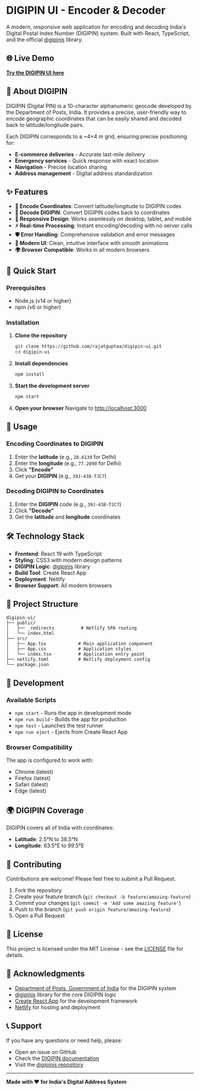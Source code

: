 # DIGIPIN UI - Encoder & Decoder

A modern, responsive web application for encoding and decoding India's Digital Postal Index Number (DIGIPIN) system. Built with React, TypeScript, and the official [digipinjs](https://github.com/rajatguptaa/digipinjs) library.

## 🌐 Live Demo

**[Try the DIGIPIN UI here](https://digipin-ui.onrender.com/)**

## 📖 About DIGIPIN

DIGIPIN (Digital PIN) is a 10-character alphanumeric geocode developed by the Department of Posts, India. It provides a precise, user-friendly way to encode geographic coordinates that can be easily shared and decoded back to latitude/longitude pairs.

Each DIGIPIN corresponds to a ~4×4 m grid, ensuring precise positioning for:
- **E-commerce deliveries** - Accurate last-mile delivery
- **Emergency services** - Quick response with exact location
- **Navigation** - Precise location sharing
- **Address management** - Digital address standardization

## ✨ Features

- **🔢 Encode Coordinates**: Convert latitude/longitude to DIGIPIN codes
- **📍 Decode DIGIPIN**: Convert DIGIPIN codes back to coordinates
- **📱 Responsive Design**: Works seamlessly on desktop, tablet, and mobile
- **⚡ Real-time Processing**: Instant encoding/decoding with no server calls
- **🛡️ Error Handling**: Comprehensive validation and error messages
- **🎨 Modern UI**: Clean, intuitive interface with smooth animations
- **🌍 Browser Compatible**: Works in all modern browsers

## 🚀 Quick Start

### Prerequisites

- Node.js (v14 or higher)
- npm (v6 or higher)

### Installation

1. **Clone the repository**
   ```bash
   git clone https://github.com/rajatguptaa/digipin-ui.git
   cd digipin-ui
   ```

2. **Install dependencies**
   ```bash
   npm install
   ```

3. **Start the development server**
   ```bash
   npm start
   ```

4. **Open your browser**
   Navigate to [http://localhost:3000](http://localhost:3000)

## 📖 Usage

### Encoding Coordinates to DIGIPIN

1. Enter the **latitude** (e.g., `28.6139` for Delhi)
2. Enter the **longitude** (e.g., `77.2090` for Delhi)
3. Click **"Encode"**
4. Get your **DIGIPIN** (e.g., `39J-438-TJC7`)

### Decoding DIGIPIN to Coordinates

1. Enter the **DIGIPIN** code (e.g., `39J-438-TJC7`)
2. Click **"Decode"**
3. Get the **latitude** and **longitude** coordinates

## 🛠️ Technology Stack

- **Frontend**: React 19 with TypeScript
- **Styling**: CSS3 with modern design patterns
- **DIGIPIN Logic**: [digipinjs](https://github.com/rajatguptaa/digipinjs) library
- **Build Tool**: Create React App
- **Deployment**: Netlify
- **Browser Support**: All modern browsers

## 📁 Project Structure

```
digipin-ui/
├── public/
│   ├── _redirects          # Netlify SPA routing
│   └── index.html
├── src/
│   ├── App.tsx            # Main application component
│   ├── App.css            # Application styles
│   └── index.tsx          # Application entry point
├── netlify.toml           # Netlify deployment config
└── package.json
```

## 🔧 Development

### Available Scripts

- `npm start` - Runs the app in development mode
- `npm run build` - Builds the app for production
- `npm test` - Launches the test runner
- `npm run eject` - Ejects from Create React App

### Browser Compatibility

The app is configured to work with:
- Chrome (latest)
- Firefox (latest)
- Safari (latest)
- Edge (latest)

## 🌍 DIGIPIN Coverage

DIGIPIN covers all of India with coordinates:
- **Latitude**: 2.5°N to 38.5°N
- **Longitude**: 63.5°E to 99.5°E

## 🤝 Contributing

Contributions are welcome! Please feel free to submit a Pull Request.

1. Fork the repository
2. Create your feature branch (`git checkout -b feature/amazing-feature`)
3. Commit your changes (`git commit -m 'Add some amazing feature'`)
4. Push to the branch (`git push origin feature/amazing-feature`)
5. Open a Pull Request

## 📄 License

This project is licensed under the MIT License - see the [LICENSE](LICENSE) file for details.

## 🙏 Acknowledgments

- [Department of Posts, Government of India](https://www.indiapost.gov.in/vas/Pages/digipin.aspx) for the DIGIPIN system
- [digipinjs](https://github.com/rajatguptaa/digipinjs) library for the core DIGIPIN logic
- [Create React App](https://create-react-app.dev/) for the development framework
- [Netlify](https://netlify.com/) for hosting and deployment

## 📞 Support

If you have any questions or need help, please:
- Open an issue on GitHub
- Check the [DIGIPIN documentation](https://www.indiapost.gov.in/vas/Pages/digipin.aspx)
- Visit the [digipinjs repository](https://github.com/rajatguptaa/digipinjs)

---

**Made with ❤️ for India's Digital Address System**
